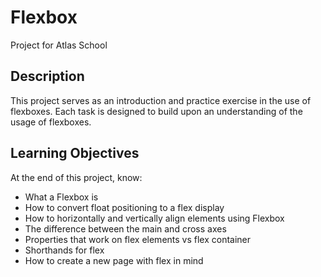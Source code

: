 # Flexbox
Project for Atlas School

## Description
This project serves as an introduction and practice exercise in the use of flexboxes. Each task is designed to build upon an understanding of the usage of flexboxes.

## Learning Objectives
At the end of this project, know:
- What a Flexbox is
- How to convert float positioning to a flex display
- How to horizontally and vertically align elements using Flexbox
- The difference between the main and cross axes
- Properties that work on flex elements vs flex container
- Shorthands for flex
- How to create a new page with flex in mind